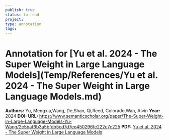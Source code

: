 ```yaml
---
publish: true
status: to read
project:
type: annotation
tags:
---
```

# Annotation for [Yu et al. 2024 - The Super Weight in Large Language Models](Temp/References/Yu et al. 2024 - The Super Weight in Large Language Models.md)

**Authors:** Yu, Mengxia,Wang, De,Shan, Qi,Reed, Colorado,Wan, Alvin
**Year:** 2024
**DOI:** 
**URL:** https://www.semanticscholar.org/paper/The-Super-Weight-in-Large-Language-Models-Yu-Wang/2e5baf6b3a5bfdb5cd7d7ee450296fe222c7c225
**PDF:** [Yu et al. 2024 - The Super Weight in Large Language Models](Papers/PDFs/Yu%20et%20al.%202024%20-%20The%20Super%20Weight%20in%20Large%20Language%20Models.pdf)
